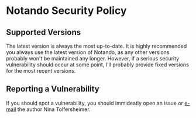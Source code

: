 # Notando Security Policy

## Supported Versions

The latest version is always the most up-to-date. It is highly recommended you always use the latest version of Notando, as any other versions probably won't be maintained any longer.
However, if a serious security vulnerability should occur at some point, I'll probably provide fixed versions for the most recent versions.

## Reporting a Vulnerability

If you should spot a vulnerability, you should immideatly open an issue or [e-mail](mailto:nina.tolfersheimer@gmail.com) the author Nina Tolfersheimer.
